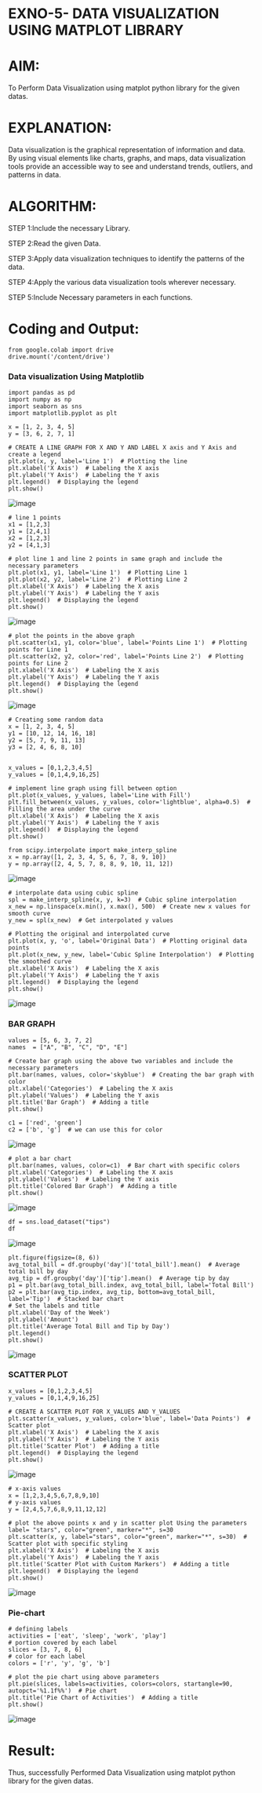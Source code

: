 # EXNO-5- DATA VISUALIZATION USING MATPLOT LIBRARY

# AIM:
  To Perform Data Visualization using matplot python library for the given datas.

# EXPLANATION:
Data visualization is the graphical representation of information and data. By using visual elements like charts, graphs, and maps, data visualization tools provide an accessible way to see and understand trends, outliers, and patterns in data.

# ALGORITHM:
STEP 1:Include the necessary Library.

STEP 2:Read the given Data.

STEP 3:Apply data visualization techniques to identify the patterns of the data.

STEP 4:Apply the various data visualization tools wherever necessary.

STEP 5:Include Necessary parameters in each functions.

# Coding and Output:

```
from google.colab import drive
drive.mount('/content/drive')
```
### Data visualization Using Matplotlib
```
import pandas as pd
import numpy as np
import seaborn as sns
import matplotlib.pyplot as plt
```
```
x = [1, 2, 3, 4, 5]
y = [3, 6, 2, 7, 1]
```

```
# CREATE A LINE GRAPH FOR X AND Y AND LABEL X axis and Y Axis and create a legend
plt.plot(x, y, label='Line 1')  # Plotting the line
plt.xlabel('X Axis')  # Labeling the X axis
plt.ylabel('Y Axis')  # Labeling the Y axis
plt.legend()  # Displaying the legend
plt.show()
```

![image](https://github.com/user-attachments/assets/703e53ce-37cc-4b8b-b622-082b9b0f4237)

```
# line 1 points
x1 = [1,2,3]
y1 = [2,4,1]
x2 = [1,2,3]
y2 = [4,1,3]
```
```
# plot line 1 and line 2 points in same graph and include the necessary parameters
plt.plot(x1, y1, label='Line 1')  # Plotting Line 1
plt.plot(x2, y2, label='Line 2')  # Plotting Line 2
plt.xlabel('X Axis')  # Labeling the X axis
plt.ylabel('Y Axis')  # Labeling the Y axis
plt.legend()  # Displaying the legend
plt.show()
```

![image](https://github.com/user-attachments/assets/9ca9bc9d-9c47-42ca-900e-11baa2581e11)

```
# plot the points in the above graph
plt.scatter(x1, y1, color='blue', label='Points Line 1')  # Plotting points for Line 1
plt.scatter(x2, y2, color='red', label='Points Line 2')  # Plotting points for Line 2
plt.xlabel('X Axis')  # Labeling the X axis
plt.ylabel('Y Axis')  # Labeling the Y axis
plt.legend()  # Displaying the legend
plt.show()
```

![image](https://github.com/user-attachments/assets/b90b4cb1-d0d2-43f7-9015-6ca7d51cb91f)


```
# Creating some random data
x = [1, 2, 3, 4, 5]
y1 = [10, 12, 14, 16, 18]
y2 = [5, 7, 9, 11, 13]
y3 = [2, 4, 6, 8, 10]


x_values = [0,1,2,3,4,5]
y_values = [0,1,4,9,16,25]
```

```
# implement line graph using fill between option
plt.plot(x_values, y_values, label='Line with Fill')
plt.fill_between(x_values, y_values, color='lightblue', alpha=0.5)  # Filling the area under the curve
plt.xlabel('X Axis')  # Labeling the X axis
plt.ylabel('Y Axis')  # Labeling the Y axis
plt.legend()  # Displaying the legend
plt.show()

from scipy.interpolate import make_interp_spline
x = np.array([1, 2, 3, 4, 5, 6, 7, 8, 9, 10])
y = np.array([2, 4, 5, 7, 8, 8, 9, 10, 11, 12])
```

![image](https://github.com/user-attachments/assets/9fda629c-aa5f-4512-8805-676a8b723d79)


```
# interpolate data using cubic spline
spl = make_interp_spline(x, y, k=3)  # Cubic spline interpolation
x_new = np.linspace(x.min(), x.max(), 500)  # Create new x values for smooth curve
y_new = spl(x_new)  # Get interpolated y values
```

```
# Plotting the original and interpolated curve
plt.plot(x, y, 'o', label='Original Data')  # Plotting original data points
plt.plot(x_new, y_new, label='Cubic Spline Interpolation')  # Plotting the smoothed curve
plt.xlabel('X Axis')  # Labeling the X axis
plt.ylabel('Y Axis')  # Labeling the Y axis
plt.legend()  # Displaying the legend
plt.show()
```
![image](https://github.com/user-attachments/assets/280de9fa-92c9-4875-9930-0279173230fe)

### BAR GRAPH

```
values = [5, 6, 3, 7, 2]
names  = ["A", "B", "C", "D", "E"]
```

```
# Create bar graph using the above two variables and include the necessary parameters
plt.bar(names, values, color='skyblue')  # Creating the bar graph with color
plt.xlabel('Categories')  # Labeling the X axis
plt.ylabel('Values')  # Labeling the Y axis
plt.title('Bar Graph')  # Adding a title
plt.show()

c1 = ['red', 'green']
c2 = ['b', 'g']  # we can use this for color
```

![image](https://github.com/user-attachments/assets/48c671c6-69a3-431b-b6ab-770e55eb6053)

```
# plot a bar chart
plt.bar(names, values, color=c1)  # Bar chart with specific colors
plt.xlabel('Categories')  # Labeling the X axis
plt.ylabel('Values')  # Labeling the Y axis
plt.title('Colored Bar Graph')  # Adding a title
plt.show()
```

![image](https://github.com/user-attachments/assets/f7e51220-45c3-43d2-876f-159a859fd248)

```
df = sns.load_dataset("tips")
df
```

![image](https://github.com/user-attachments/assets/c4a1c60e-e102-418b-ad25-23d71a762bc7)

```
plt.figure(figsize=(8, 6))
avg_total_bill = df.groupby('day')['total_bill'].mean()  # Average total bill by day
avg_tip = df.groupby('day')['tip'].mean()  # Average tip by day
p1 = plt.bar(avg_total_bill.index, avg_total_bill, label='Total Bill')
p2 = plt.bar(avg_tip.index, avg_tip, bottom=avg_total_bill, label='Tip')  # Stacked bar chart
# Set the labels and title
plt.xlabel('Day of the Week')
plt.ylabel('Amount')
plt.title('Average Total Bill and Tip by Day')
plt.legend()
plt.show()
```
![image](https://github.com/user-attachments/assets/65775438-6b0b-4382-adc6-41e7723c1392)

### SCATTER PLOT

```
x_values = [0,1,2,3,4,5]
y_values = [0,1,4,9,16,25]
```

```
# CREATE A SCATTER PLOT FOR X_VALUES AND Y_VALUES
plt.scatter(x_values, y_values, color='blue', label='Data Points')  # Scatter plot
plt.xlabel('X Axis')  # Labeling the X axis
plt.ylabel('Y Axis')  # Labeling the Y axis
plt.title('Scatter Plot')  # Adding a title
plt.legend()  # Displaying the legend
plt.show()
```

![image](https://github.com/user-attachments/assets/769ec04c-4817-4979-bd6a-6798bf0bccd3)

```
# x-axis values
x = [1,2,3,4,5,6,7,8,9,10]
# y-axis values
y = [2,4,5,7,6,8,9,11,12,12]
```

```
# plot the above points x and y in scatter plot Using the parameters label= "stars", color="green", marker="*", s=30
plt.scatter(x, y, label="stars", color="green", marker="*", s=30)  # Scatter plot with specific styling
plt.xlabel('X Axis')  # Labeling the X axis
plt.ylabel('Y Axis')  # Labeling the Y axis
plt.title('Scatter Plot with Custom Markers')  # Adding a title
plt.legend()  # Displaying the legend
plt.show()
```

![image](https://github.com/user-attachments/assets/e5cf6ed3-148e-4d0d-bb30-5bd187eded00)

### Pie-chart

```
# defining labels
activities = ['eat', 'sleep', 'work', 'play']
# portion covered by each label
slices = [3, 7, 8, 6]
# color for each label
colors = ['r', 'y', 'g', 'b']
```

```
# plot the pie chart using above parameters
plt.pie(slices, labels=activities, colors=colors, startangle=90, autopct='%1.1f%%')  # Pie chart
plt.title('Pie Chart of Activities')  # Adding a title
plt.show()
```

![image](https://github.com/user-attachments/assets/96c0cf19-416a-4e25-9508-d60c48a8cc71)

# Result:

 Thus, successfully Performed Data Visualization using matplot python library for the given datas.

